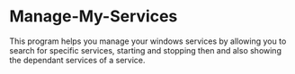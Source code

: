 # Manage-My-Services
This program helps you manage your windows services by allowing you to search for specific services, starting and stopping then and also showing the dependant services of a service.
